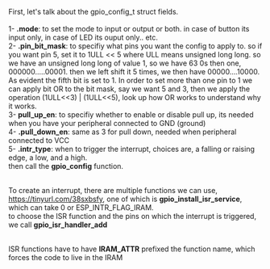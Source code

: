 First, let's talk about the gpio_config_t struct fields. <br> <br>
1- **.mode**: to set the mode to input or output or both. in case of button its input only, in case of LED its ouput only.. etc.<br>
2- **.pin_bit_mask**: to specifiy what pins you want the config to apply to. so if you want pin 5, set it to 1ULL << 5 where ULL means unsigned long long. so we have an unsigned long long of value 1, so we have 63 0s then one, 000000.....00001. then we left shift it 5 times, we then have 00000....10000. As evident the fifth bit is set to 1. In order to set more than one pin to 1 we can apply bit OR to the bit mask, say we want 5 and 3, then we apply the operation (1ULL<<3) | (1ULL<<5), look up how OR works to understand why it works.<br>
3- **pull_up_en**: to specifiy whether to enable or disable pull up, its needed when you have your peripheral connected to GND (ground)<br>
4- **.pull_down_en**: same as 3 for pull down, needed when peripheral connected to VCC<br>
5- **.intr_type**:  when to trigger the interrupt, choices are, a falling or raising edge, a low, and a high.<br>
then call the **gpio_config** function.<br><br>

To create an interrupt, there are multiple functions we can use, https://tinyurl.com/38sxbsfy, one of which is **gpio_install_isr_service**, which can take 0 or ESP_INTR_FLAG_IRAM. <br>
to choose the ISR function and the pins on which the interrupt is triggered, we call **gpio_isr_handler_add**<br><br>

ISR functions have to have **IRAM_ATTR** prefixed the function name, which forces the code to live in the IRAM<br>


